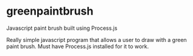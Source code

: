 greenpaintbrush
===============

Javascript paint brush built using Process.js

Really simple javascript program that allows a user to draw with a green paint brush.  Must have Process.js installed for it to work.
